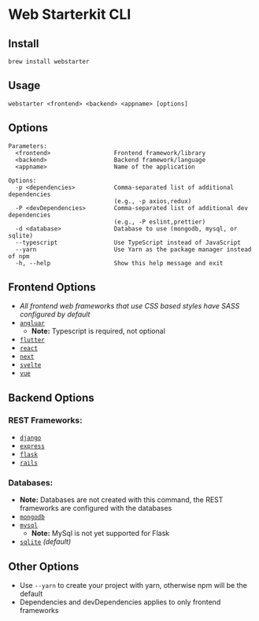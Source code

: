 # Web Starterkit CLI

## Install

```
brew install webstarter
```

## Usage

```
webstarter <frontend> <backend> <appname> [options]
```

## **Options**

```
Parameters:
  <frontend>                  Frontend framework/library
  <backend>                   Backend framework/language
  <appname>                   Name of the application

Options:
  -p <dependencies>           Comma-separated list of additional dependencies
                              (e.g., -p axios,redux)
  -P <devDependencies>        Comma-separated list of additional dev dependencies
                              (e.g., -P eslint,prettier)
  -d <database>               Database to use (mongodb, mysql, or sqlite)
  --typescript                Use TypeScript instead of JavaScript
  --yarn                      Use Yarn as the package manager instead of npm
  -h, --help                  Show this help message and exit
```

## **Frontend Options**

- _All frontend web frameworks that use CSS based styles have SASS configured by default_
- [`angluar`](https://angular.io/)
  - **Note:** Typescript is required, not optional
- [`flutter`](https://flutter.dev/)
- [`react`](https://reactjs.org/)
- [`next`](https://nextjs.org/)
- [`svelte`](https://kit.svelte.dev/)
- [`vue`](https://vuejs.org/)

## **Backend Options**

### REST Frameworks:

- [`django`](https://www.djangoproject.com/)
- [`express`](https://expressjs.com/)
- [`flask`](https://flask.palletsprojects.com/)
- [`rails`](https://rubyonrails.org/)

### Databases:

- **Note:** Databases are not created with this command, the REST frameworks are configured with the databases
- [`mongodb`](https://www.mongodb.com/)
- [`mysql`](https://www.mysql.com/)
  - **Note:** MySql is not yet supported for Flask
- [`sqlite`](https://www.sqlite.org/index.html) _(default)_

## **Other Options**

- Use `--yarn` to create your project with yarn, otherwise npm will be the default
- Dependencies and devDependencies applies to only frontend frameworks
